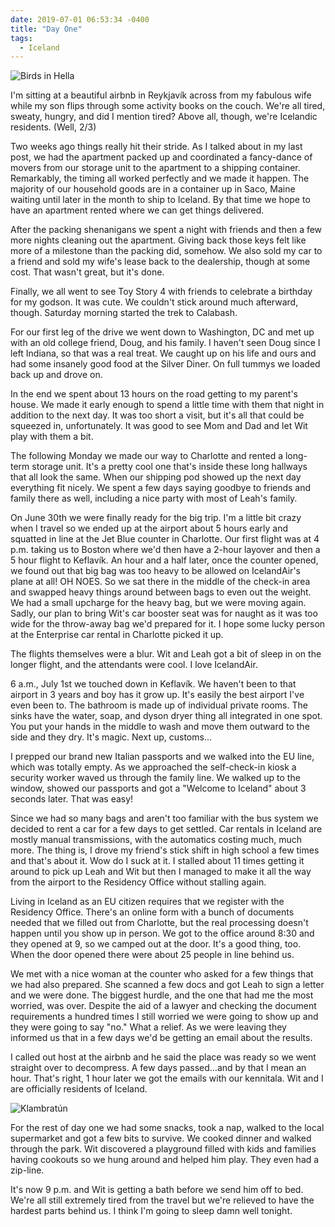 ```yaml
---
date: 2019-07-01 06:53:34 -0400
title: "Day One"
tags:
  - Iceland
---
```


![Birds in Hella](https://blog.tomasino.org/images/bird-in-hella.jpg)

I'm sitting at a beautiful airbnb in Reykjavík across from my fabulous
wife while my son flips through some activity books on the couch. We're
all tired, sweaty, hungry, and did I mention tired? Above all, though,
we're Icelandic residents. (Well, 2/3)

Two weeks ago things really hit their stride. As I talked about in my last
post, we had the apartment packed up and coordinated a fancy-dance of
movers from our storage unit to the apartment to a shipping container.
Remarkably, the timing all worked perfectly and we made it happen. The
majority of our household goods are in a container up in Saco, Maine
waiting until later in the month to ship to Iceland. By that time we hope
to have an apartment rented where we can get things delivered.

After the packing shenanigans we spent a night with friends and then a few
more nights cleaning out the apartment. Giving back those keys felt like
more of a milestone than the packing did, somehow. We also sold my car to
a friend and sold my wife's lease back to the dealership, though at some
cost. That wasn't great, but it's done.

Finally, we all went to see Toy Story 4 with friends to celebrate
a birthday for my godson. It was cute. We couldn't stick around much
afterward, though. Saturday morning started the trek to Calabash.

For our first leg of the drive we went down to Washington, DC and met up
with an old college friend, Doug, and his family. I haven't seen Doug
since I left Indiana, so that was a real treat. We caught up on his life
and ours and had some insanely good food at the Silver Diner. On full
tummys we loaded back up and drove on.

In the end we spent about 13 hours on the road getting to my parent's
house. We made it early enough to spend a little time with them that night
in addition to the next day. It was too short a visit, but it's all that
could be squeezed in, unfortunately. It was good to see Mom and Dad and
let Wit play with them a bit.

The following Monday we made our way to Charlotte and rented a long-term
storage unit. It's a pretty cool one that's inside these long hallways
that all look the same. When our shipping pod showed up the next day
everything fit nicely. We spent a few days saying goodbye to friends and
family there as well, including a nice party with most of Leah's family.

On June 30th we were finally ready for the big trip. I'm a little bit
crazy when I travel so we ended up at the airport about 5 hours early and
squatted in line at the Jet Blue counter in Charlotte. Our first flight
was at 4 p.m. taking us to Boston where we'd then have a 2-hour layover
and then a 5 hour flight to Keflavík. An hour and a half later, once the
counter opened, we found out that big bag was too heavy to be allowed on
IcelandAir's plane at all! OH NOES. So we sat there in the middle of the
check-in area and swapped heavy things around between bags to even out the
weight. We had a small upcharge for the heavy bag, but we were moving
again. Sadly, our plan to bring Wit's car booster seat was for naught as
it was too wide for the throw-away bag we'd prepared for it. I hope some
lucky person at the Enterprise car rental in Charlotte picked it up.

The flights themselves were a blur. Wit and Leah got a bit of sleep
in on the longer flight, and the attendants were cool. I love
IcelandAir.

6 a.m., July 1st we touched down in Keflavík. We haven't been to that
airport in 3 years and boy has it grow up. It's easily the best airport
I've even been to. The bathroom is made up of individual private rooms.
The sinks have the water, soap, and dyson dryer thing all integrated in
one spot. You put your hands in the middle to wash and move them outward
to the side and they dry. It's magic. Next up, customs…

I prepped our brand new Italian passports and we walked into the EU line,
which was totally empty. As we approached the self-check-in kiosk
a security worker waved us through the family line. We walked up to the
window, showed our passports and got a "Welcome to Iceland" about
3 seconds later. That was easy!

Since we had so many bags and aren't too familiar with the bus system we
decided to rent a car for a few days to get settled. Car rentals in
Iceland are mostly manual transmissions, with the automatics costing much,
much more. The thing is, I drove my friend's stick shift in high school
a few times and that's about it. Wow do I suck at it. I stalled about 11
times getting it around to pick up Leah and Wit but then I managed to make
it all the way from the airport to the Residency Office without stalling
again.

Living in Iceland as an EU citizen requires that we register with the
Residency Office. There's an online form with a bunch of documents needed
that we filled out from Charlotte, but the real processing doesn't happen
until you show up in person. We got to the office around 8:30 and they
opened at 9, so we camped out at the door. It's a good thing, too. When
the door opened there were about 25 people in line behind us.

We met with a nice woman at the counter who asked for a few things
that we had also prepared. She scanned a few docs and got Leah to sign
a letter and we were done. The biggest hurdle, and the one that had me the
most worried, was over. Despite the aid of a lawyer and checking the
document requirements a hundred times I still worried we were going to
show up and they were going to say "no." What a relief. As we were leaving
they informed us that in a few days we'd be getting an email about the
results.

I called out host at the airbnb and he said the place was ready so we went
straight over to decompress. A few days passed…and by that I mean an hour.
That's right, 1 hour later we got the emails with our kennitala. Wit and
I are officially residents of Iceland.

![Klambratún](https://blog.tomasino.org/images/klambratun.jpg)

For the rest of day one we had some snacks, took a nap, walked to the
local supermarket and got a few bits to survive. We cooked dinner and
walked through the park. Wit discovered a playground filled with kids and
families having cookouts so we hung around and helped him play. They even
had a zip-line.

It's now 9 p.m. and Wit is getting a bath before we send him off to bed.
We're all still extremely tired from the travel but we're relieved to have
the hardest parts behind us. I think I'm going to sleep damn well tonight.

<!--  vim: set shiftwidth=4 tabstop=4 expandtab: -->
